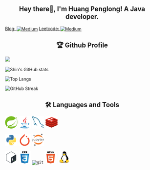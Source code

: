 
<h2 height="200px" align="center">Hey there👋, I'm Huang Penglong! A Java developer.</h2>



<a href="https://huangpengl.github.io/" target="blank">Blog: <img align="center" src="https://cdn.jsdelivr.net/npm/simple-icons@3.0.1/icons/medium.svg" alt="Medium" height="30" width="40" /></a>
<a href="https://leetcode.cn/u/coping_code/" target="blank">Leetcode: <img align="center" src="https://cdn.jsdelivr.net/npm/simple-icons@3.0.1/icons/leetcode.svg" alt="Medium" height="30" width="40" /></a>

<h2 height="200px" align="center">🏆 Github Profile</h2>

<img width=800 src="https://github-profile-trophy.vercel.app/?username=huangPengL&column=9&theme=gruvbox&no-frame=true"/>

![Shin's GitHub stats](https://github-readme-stats.vercel.app/api?username=huangPengL&show_icons=true&theme=tokyonight)

![Top Langs](https://github-readme-stats.vercel.app/api/top-langs/?username=huangPengL&layout=compact&hide=html)

![GitHub Streak](https://github-readme-streak-stats.herokuapp.com?user=huangPengL&theme=neon-palenight&hide_border=true)

<h2 height="200px" align="center">🛠 Languages and Tools</h2>
<code><img src="https://raw.githubusercontent.com/devicons/devicon/master/icons/spring/spring-original.svg" alt="bash" width="40" height="40"/></code>
<code><img src="https://raw.githubusercontent.com/devicons/devicon/master/icons/java/java-original.svg" alt="bash" width="40" height="40"/></code>
<code><img src="https://raw.githubusercontent.com/devicons/devicon/master/icons/mysql/mysql-original.svg" alt="bash" width="40" height="40"/></code>
<code><img src="https://raw.githubusercontent.com/devicons/devicon/master/icons/redis/redis-original.svg" alt="bash" width="40" height="40"/></code>

<code><img src="https://raw.githubusercontent.com/devicons/devicon/master/icons/python/python-original.svg" alt="bash" width="40" height="40"/></code>
<code><img src="https://raw.githubusercontent.com/devicons/devicon/master/icons/pytorch/pytorch-original.svg" alt="bash" width="40" height="40"/></code>
<code><img src="https://raw.githubusercontent.com/devicons/devicon/master/icons/jupyter/jupyter-original-wordmark.svg" alt="Jupyter" width="40" height="40"/></code>

<code><img src="https://raw.githubusercontent.com/devicons/devicon/master/icons/bash/bash-original.svg" alt="bash" width="40" height="40"/></code>
<code><img src="https://raw.githubusercontent.com/devicons/devicon/master/icons/css3/css3-original-wordmark.svg" alt="css3" width="40" height="40"/></code>
<code><img src="https://www.vectorlogo.zone/logos/git-scm/git-scm-icon.svg" alt="git" width="40" height="40"/></code>
<code><img src="https://raw.githubusercontent.com/devicons/devicon/master/icons/html5/html5-original-wordmark.svg" alt="html5" width="40" height="40"/></code>
<code><img src="https://raw.githubusercontent.com/devicons/devicon/master/icons/linux/linux-original.svg" alt="linux" width="40" height="40"/></code>

